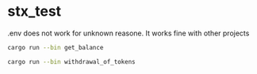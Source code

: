 # stx_test

.env does not work for unknown reasone. It works fine with other projects

```bash
cargo run --bin get_balance
```
```bash
cargo run --bin withdrawal_of_tokens
```
